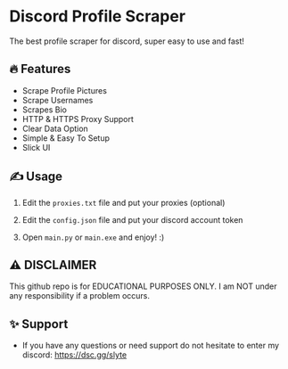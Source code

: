 # Discord Profile Scraper
The best profile scraper for discord, super easy to use and fast!

## 🔥 Features
- Scrape Profile Pictures
- Scrape Usernames
- Scrapes Bio
- HTTP & HTTPS Proxy Support
- Clear Data Option
- Simple & Easy To Setup
- Slick UI
    
## ✍️ Usage
1. Edit the `proxies.txt` file and put your proxies (optional)
   
2. Edit the `config.json` file and put your discord account token

3. Open `main.py` or `main.exe` and enjoy! :)

## ⚠️ DISCLAIMER
This github repo is for EDUCATIONAL PURPOSES ONLY. I am NOT under any responsibility if a problem occurs.

## ✨ Support
- If you have any questions or need support do not hesitate to enter my discord: https://dsc.gg/slyte
